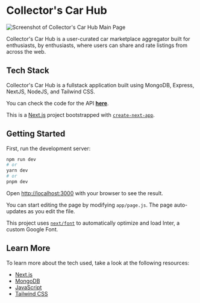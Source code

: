 # Collector's Car Hub
![Screenshot of Collector's Car Hub Main Page](/public/images/mainpage.png)

Collector's Car Hub is a user-curated car marketplace aggregator built for enthusiasts, by enthusiasts, where users can share and rate listings from across the web.

## Tech Stack
Collector's Car Hub is a fullstack application built using MongoDB, Express, NextJS, NodeJS, and Tailwind CSS. 

You can check the code for the API [**here**](https://github.com/lomokwa/car-marketplace-api).

This is a [Next.js](https://nextjs.org/) project bootstrapped with [`create-next-app`](https://github.com/vercel/next.js/tree/canary/packages/create-next-app).

## Getting Started

First, run the development server:

```bash
npm run dev
# or
yarn dev
# or
pnpm dev
```

Open [http://localhost:3000](http://localhost:3000) with your browser to see the result.

You can start editing the page by modifying `app/page.js`. The page auto-updates as you edit the file.

This project uses [`next/font`](https://nextjs.org/docs/basic-features/font-optimization) to automatically optimize and load Inter, a custom Google Font.

## Learn More

To learn more about the tech used, take a look at the following resources:

- [Next.js](https://nextjs.org/docs)
- [MongoDB](https://www.mongodb.com/docs/)
- [JavaScript](https://developer.mozilla.org/en-US/docs/Web/JavaScript)
- [Tailwind CSS](https://tailwindcss.com/docs/installation)
